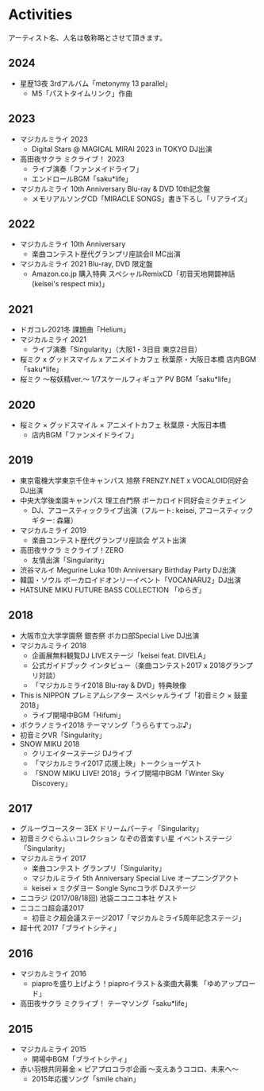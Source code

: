 # Activities

アーティスト名、人名は敬称略とさせて頂きます。

## 2024

* 星歴13夜 3rdアルバム「metonymy 13 parallel」
  * M5「パストタイムリンク」作曲

## 2023

* マジカルミライ 2023
  * Digital Stars @ MAGICAL MIRAI 2023 in TOKYO DJ出演
* 高田夜サクラ ミクライブ！ 2023
  * ライブ演奏「ファンメイドライフ」
  * エンドロールBGM「saku\*life」
* マジカルミライ 10th Anniversary Blu-ray & DVD 10th記念盤
  * メモリアルソングCD「MIRACLE SONGS」書き下ろし「リアライズ」

## 2022

* マジカルミライ 10th Anniversary
  * 楽曲コンテスト歴代グランプリ座談会II MC出演
* マジカルミライ 2021 Blu-ray, DVD 限定盤
  * Amazon.co.jp 購入特典 スペシャルRemixCD「初音天地開闢神話 (keisei's respect mix)」

## 2021

* ドガコレ2021冬 課題曲「Helium」
* マジカルミライ 2021
  * ライブ演奏「Singularity」（大阪1・3日目 東京2日目）
* 桜ミク x グッドスマイル x アニメイトカフェ 秋葉原・大阪日本橋 店内BGM「saku*life」
* 桜ミク 〜桜妖精ver.〜 1/7スケールフィギュア PV BGM「saku*life」

## 2020

* 桜ミク × グッドスマイル × アニメイトカフェ 秋葉原・大阪日本橋
  * 店内BGM「ファンメイドライフ」

## 2019

* 東京電機大学東京千住キャンパス 旭祭 FRENZY.NET x VOCALOID同好会 DJ出演
* 中央大学後楽園キャンパス 理工白門祭 ボーカロイド同好会ミクチェイン
  * DJ、アコースティックライブ出演（フルート: keisei, アコースティックギター: 森羅）
* マジカルミライ 2019
  * 楽曲コンテスト歴代グランプリ座談会 ゲスト出演
* 高田夜サクラ ミクライブ！ZERO
  * 友情出演「Singularity」
* 渋谷マルイ Megurine Luka 10th Anniversary Birthday Party DJ出演
* 韓国・ソウル ボーカロイドオンリーイベント「VOCANARU2」DJ出演
* HATSUNE MIKU FUTURE BASS COLLECTION 「ゆらぎ」

## 2018

* 大阪市立大学学園祭 銀杏祭 ボカロ部Special Live DJ出演
* マジカルミライ 2018
  * 企画展無料観覧DJ LIVEステージ「keisei feat. DIVELA」
  * 公式ガイドブック インタビュー（楽曲コンテスト2017 x 2018グランプリ対談）
  * 「マジカルミライ2018 Blu-ray & DVD」特典映像
* This is NIPPON プレミアムシアター スペシャルライブ「初音ミク × 鼓童 2018」
  * ライブ開場中BGM「Hifumi」
* ボクラノミライ2018 テーマソング「うららすてっぷ♪」
* 初音ミクVR「Singularity」
* SNOW MIKU 2018
  * クリエイターステージ DJライブ
  * 「マジカルミライ2017 応援上映」トークショーゲスト
  * 「SNOW MIKU LIVE! 2018」ライブ開場中BGM「Winter Sky Discovery」

## 2017

* グルーヴコースター 3EX ドリームパーティ「Singularity」
* 初音ミクぐらふぃコレクション なぞの音楽すい星 イベントステージ「Singularity」
* マジカルミライ 2017
  * 楽曲コンテスト グランプリ「Singularity」
  * マジカルミライ 5th Anniversary Special Live オープニングアクト
  * keisei × ミクダヨー Songle Syncコラボ DJステージ
* ニコラジ (2017/08/18回) 池袋ニコニコ本社 ゲスト
* ニコニコ超会議2017
  * 初音ミク超会議ステージ2017「マジカルミライ5周年記念ステージ」
* 超十代 2017「ブライトシティ」

## 2016

* マジカルミライ 2016
  * piaproを盛り上げよう！piaproイラスト＆楽曲大募集 「ゆめアップロード」
* 高田夜サクラ ミクライブ！ テーマソング「saku\*life」

## 2015

* マジカルミライ 2015
  * 開場中BGM「ブライトシティ」
* 赤い羽根共同募金 × ピアプロコラボ企画 〜支えあうココロ、未来へ〜
  * 2015年応援ソング「smile chain」
